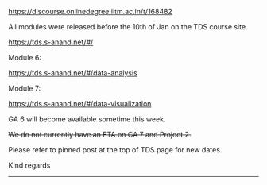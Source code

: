 https://discourse.onlinedegree.iitm.ac.in/t/168482

All modules were released before the 10th of Jan on the TDS course site.</p>
<p><a class="onebox" href="https://tds.s-anand.net/#/" rel="noopener" target="_blank">https://tds.s-anand.net/#/</a></p>
<p>Module 6:</p>
<p><a class="onebox" href="https://tds.s-anand.net/#/data-analysis" rel="noopener" target="_blank">https://tds.s-anand.net/#/data-analysis</a></p>
<p>Module 7:</p>
<p><a class="onebox" href="https://tds.s-anand.net/#/data-visualization" rel="noopener" target="_blank">https://tds.s-anand.net/#/data-visualization</a></p>
<p>GA 6 will become available sometime this week.</p>
<p><s>We do not currently have an ETA on GA 7 and Project 2.</s></p>
<p>Please refer to pinned post at the top of TDS page for new dates.</p>
<p>Kind regards</p><hr>

</body></html>